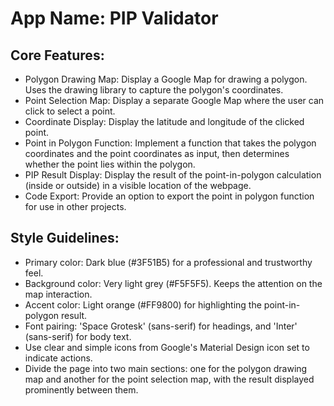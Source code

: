 # **App Name**: PIP Validator

## Core Features:

- Polygon Drawing Map: Display a Google Map for drawing a polygon. Uses the drawing library to capture the polygon's coordinates.
- Point Selection Map: Display a separate Google Map where the user can click to select a point.
- Coordinate Display: Display the latitude and longitude of the clicked point.
- Point in Polygon Function: Implement a function that takes the polygon coordinates and the point coordinates as input, then determines whether the point lies within the polygon.
- PIP Result Display: Display the result of the point-in-polygon calculation (inside or outside) in a visible location of the webpage.
- Code Export: Provide an option to export the point in polygon function for use in other projects.

## Style Guidelines:

- Primary color: Dark blue (#3F51B5) for a professional and trustworthy feel.
- Background color: Very light grey (#F5F5F5). Keeps the attention on the map interaction.
- Accent color: Light orange (#FF9800) for highlighting the point-in-polygon result.
- Font pairing: 'Space Grotesk' (sans-serif) for headings, and 'Inter' (sans-serif) for body text.
- Use clear and simple icons from Google's Material Design icon set to indicate actions.
- Divide the page into two main sections: one for the polygon drawing map and another for the point selection map, with the result displayed prominently between them.